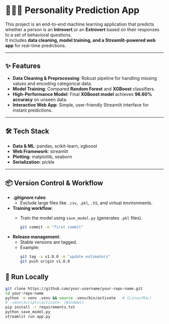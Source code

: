 # 🧑‍🤝‍🧑 Personality Prediction App

This project is an end-to-end machine learning application that predicts whether a person is an **Introvert** or an **Extrovert** based on their responses to a set of behavioral questions.  
It includes **data cleaning, model training, and a Streamlit-powered web app** for real-time predictions.  

---

## ✨ Features
- **Data Cleaning & Preprocessing**: Robust pipeline for handling missing values and encoding categorical data.  
- **Model Training**: Compared **Random Forest** and **XGBoost** classifiers.  
- **High-Performance Model**: Final **XGBoost model** achieves **96.60% accuracy** on unseen data.  
- **Interactive Web App**: Simple, user-friendly Streamlit interface for instant predictions.  

---

## 🛠️ Tech Stack
- **Data & ML**: pandas, scikit-learn, xgboost  
- **Web Framework**: streamlit  
- **Plotting**: matplotlib, seaborn  
- **Serialization**: pickle  

---

## 📦 Version Control & Workflow
- **.gitignore rules**:  
  - Exclude large files like `.csv`, `.pkl`, `.h5`, and virtual environments.  
- **Training workflow**:  
  - Train the model using `save_model.py` (generates `.pkl` files).  
 
   
    ```bash
    git commit -m "first commit"
    ```
- **Release management**:  
  - Stable versions are tagged.  
  - Example:  
    ```bash
    git tag -a v1.0.0 -m "update estimators"
    git push origin v1.0.0
## 🚀 Run Locally  

```bash
git clone https://github.com/your-username/your-repo-name.git
cd your-repo-name
python -m venv .venv && source .venv/bin/activate   # (Linux/Mac)  
# .venv\Scripts\activate  (Windows)
pip install -r requirements.txt
python save_model.py
streamlit run app.py

